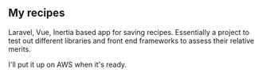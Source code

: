 ## My recipes

Laravel, Vue, Inertia based app for saving recipes. Essentially a project to test out different libraries and front end frameworks to assess their relative merits.

I'll put it up on AWS when it's ready. 

